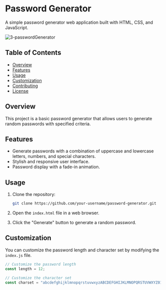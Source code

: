 # Password Generator

A simple password generator web application built with HTML, CSS, and JavaScript.

![3-passwordGenerator](https://github.com/mehmettemizkan/Javascript-Apps/assets/56386597/91b8db1e-0a15-4893-81d7-126ff646be08)

## Table of Contents

- [Overview](#overview)
- [Features](#features)
- [Usage](#usage)
- [Customization](#customization)
- [Contributing](#contributing)
- [License](#license)

## Overview

This project is a basic password generator that allows users to generate random passwords with specified criteria.

## Features

- Generate passwords with a combination of uppercase and lowercase letters, numbers, and special characters.
- Stylish and responsive user interface.
- Password display with a fade-in animation.

## Usage

1. Clone the repository:

    ```bash
    git clone https://github.com/your-username/password-generator.git
    ```

2. Open the `index.html` file in a web browser.

3. Click the "Generate" button to generate a random password.

## Customization

You can customize the password length and character set by modifying the `index.js` file.

```javascript
// Customize the password length
const length = 12;

// Customize the character set
const charset = "abcdefghijklmnopqrstuvwxyzABCDEFGHIJKLMNOPQRSTUVWXYZ0123456789!@#$%^&*()_-+=<>?";
